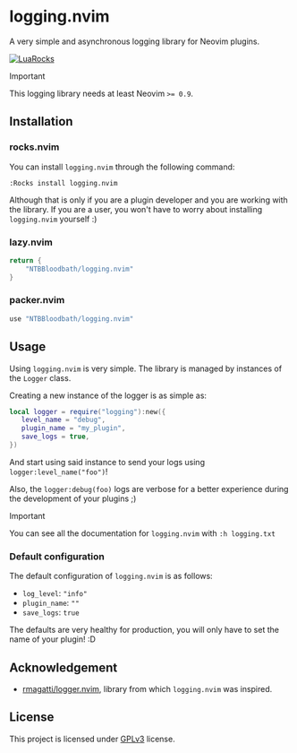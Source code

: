 # logging.nvim

A very simple and asynchronous logging library for Neovim plugins.

[![LuaRocks](https://img.shields.io/luarocks/v/NTBBloodbath/logging.nvim?style=for-the-badge&logo=lua&color=blue)](https://luarocks.org/modules/NTBBloodbath/logging.nvim)

> [!IMPORTANT]
> This logging library needs at least Neovim `>= 0.9`.

## Installation

### rocks.nvim

You can install `logging.nvim` through the following command:

```vim
:Rocks install logging.nvim
```

Although that is only if you are a plugin developer and you are working with the library.
If you are a user, you won't have to worry about installing `logging.nvim` yourself :)

### lazy.nvim

```lua
return {
    "NTBBloodbath/logging.nvim"
}
```

### packer.nvim

```lua
use "NTBBloodbath/logging.nvim"
```

## Usage

Using `logging.nvim` is very simple. The library is managed by instances of the
`Logger` class.

Creating a new instance of the logger is as simple as:
```lua
local logger = require("logging"):new({
   level_name = "debug",
   plugin_name = "my_plugin",
   save_logs = true,
})
```

And start using said instance to send your logs using `logger:level_name("foo")`!

Also, the `logger:debug(foo)` logs are verbose for a better experience during
the development of your plugins ;)

> [!IMPORTANT]
> You can see all the documentation for `logging.nvim` with `:h logging.txt`

### Default configuration

The default configuration of `logging.nvim` is as follows:
- `log_level`: `"info"`
- `plugin_name`: `""`
- `save_logs`: `true`

The defaults are very healthy for production, you will only have to set the name
of your plugin! :D

## Acknowledgement

- [rmagatti/logger.nvim](https://github.com/rmagatti/logger.nvim), library from which `logging.nvim` was inspired.

## License

This project is licensed under [GPLv3](./LICENSE) license.
